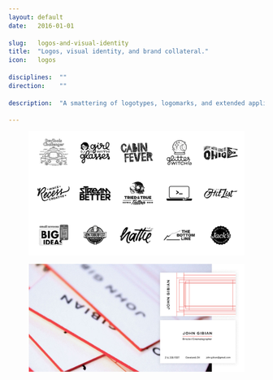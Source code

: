 ```yaml
---
layout: default
date:   2016-01-01

slug:   logos-and-visual-identity
title:  "Logos, visual identity, and brand collateral."
icon:   logos

disciplines:  ""
direction:    ""

description:  "A smattering of logotypes, logomarks, and extended applications for various ventures."

---
```


<figure class="transparent-on-gray">
  <img src="/media/jessica-paoli_logos_grid.gif">
</figure>

<figure class="transparent-on-gray">
  <img src="/media/jessica-paoli_logos_john-gibian_details.jpg">
</figure>